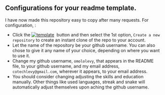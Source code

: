 ## Configurations for your readme template.
I have now made this repository easy to copy after many requests. For configuration, :<br>
* Click the <a href="https://github.com/omololevy/omololevy/generate"><img src="https://img.shields.io/badge/Use_this_template-208b3a?style=for-the-badge&logo=maseno&logoColor=white" alt="template" /></a>&nbsp; button and then select the 1st option, `Create a new repository` to create an instant clone of the repo to your account.
* Let the name of the repository be your github username. You can also chose to give it any name of your choice, depending on where you want to use it.
* Change my github username, `omololevy`, that appears in the README file, to your github username, and my email address, `cotechlevy@gmail.com`, wherever it appears, to your email address. 
* You should consider changing adjusting the  skills and education manually. Other things like used languages, streak and snake will automatically adjust themselves upon aching the github username.
